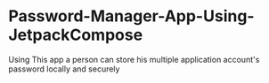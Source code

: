 # Password-Manager-App-Using-JetpackCompose
Using This app a person can store his multiple application account's  password locally and securely
